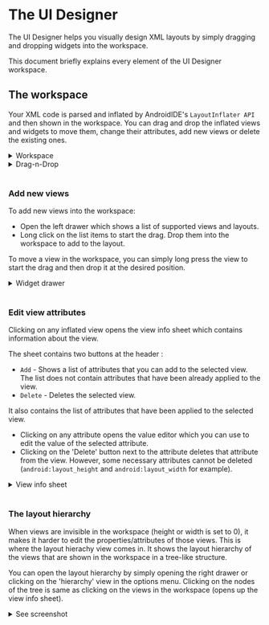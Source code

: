 # The UI Designer

The UI Designer helps you visually design XML layouts by simply dragging and dropping widgets into the workspace.

This document briefly explains every element of the UI Designer workspace.

## The workspace

Your XML code is parsed and inflated by AndroidIDE's `LayoutInflater API` and then shown in the workspace. You can drag and drop the inflated views and widgets to move them, change their attributes, add new views or delete the existing ones.

<details>
  <summary>Workspace</summary>
  <img src="https://raw.githubusercontent.com/BanDroid/AndroidIDE/docs-migration/docs/images/uidesigner/workspace.png" width="250"/>
</details>

<details>
  <summary>Drag-n-Drop</summary>
  <img src="https://raw.githubusercontent.com/BanDroid/AndroidIDE/docs-migration/docs/images/uidesigner/drag-n-drop.png" width="250"/><br>
  A placeholder view is used to indicate the drop position of the widget when you start dragging.
</details> <br>

### Add new views

To add new views into the workspace:
- Open the left drawer which shows a list of supported views and layouts.
- Long click on the list items to start the drag. Drop them into the workspace to add to the layout.

To move a view in the workspace, you can simply long press the view to start the drag and then drop it at the desired position.

<details>
  <summary>Widget drawer</summary>
  <img src="https://raw.githubusercontent.com/BanDroid/AndroidIDE/docs-migration/docs/images/uidesigner/widgets_drawer.png" width="250"/>
</details><br>

### Edit view attributes

Clicking on any inflated view opens the view info sheet which contains information about the view.

The sheet contains two buttons at the header :

- `Add` - Shows a list of attributes that you can add to the selected view. The list does not contain attributes that have been already applied to the view.
- `Delete` - Deletes the selected view.

It also contains the list of attributes that have been applied to the selected view.

- Clicking on any attribute opens the value editor which you can use to edit the value of the selected attribute.
- Clicking on the 'Delete' button next to the attribute deletes that attribute from the view. However, some necessary attributes cannot be deleted (`android:layout_height` and `android:layout_width` for example).

<details>
  <summary>View info sheet</summary>
  <img src="https://raw.githubusercontent.com/BanDroid/AndroidIDE/docs-migration/docs/images/uidesigner/view_info.png" width="250"/>
</details><br>

### The layout hierarchy

When views are invisible in the workspace (height or width is set to 0), it makes it harder to edit the properties/attributes of those views. This is where the layout hierachy view comes in. It shows the layout hierarchy of the views that are shown in the workspace in a tree-like structure.

You can open the layout hierarchy by simply opening the right drawer or clicking on the 'hierarchy' view in the options menu. Clicking on the nodes of the tree is same as clicking on the views in the workspace (opens up the view info sheet).

<details>
  <summary>See screenshot</summary>
  <img src="https://github.com/BanDroid/AndroidIDE/blob/docs-migration/docs/images/uidesigner/hierarchy_drawer.png?raw=true" width="250"/>
</details>
